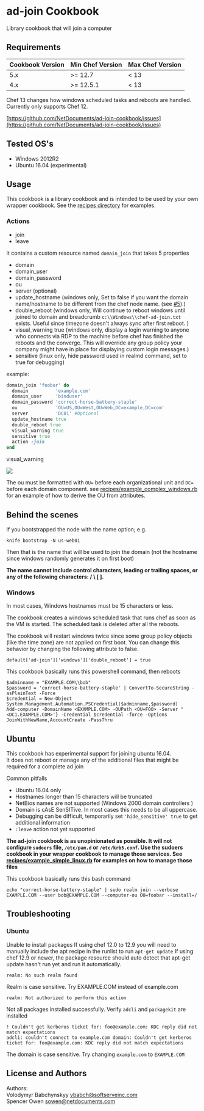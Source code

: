ad-join Cookbook
============================

Library cookbook that will join a computer
## Requirements


|Cookbook Version|Min Chef Version|Max Chef Version|
| --- | --- | --- |
| 5.x | >= 12.7 | < 13 |
| 4.x  | >= 12.5.1 | < 13|

Chef 13 changes how windows scheduled tasks and reboots are handled.   
Currently only supports Chef 12.

[https://github.com/NetDocuments/ad-join-cookbook/issues](https://github.com/NetDocuments/ad-join-cookbook/issues)


## Tested OS's


- Windows 2012R2  
- Ubuntu 16.04 (experimental)

## Usage

This cookbook is a library cookbook and is intended to be used by your own wrapper cookbook. See the [recipes directory](./recipes) for examples.

### Actions

- join
- leave

It contains a custom resource named `domain_join` that takes 5 properties

- domain
- domain_user
- domain_password
- ou
- server (optional)
- update_hostname (windows only, Set to false if you want the domain name/hostname to be different from the chef node name. (see [#5](https://github.com/NetDocuments/ad-join-cookbook/issues/5)).)
- double_reboot (windows only, Will continue to reboot windows until joined to domain and breadcrumb `c:\\Windows\\chef-ad-join.txt` exists. Useful since timezone doesn't always sync after first reboot. )
- visual_warning true (windows only, display a login warning to anyone who connects via RDP to the machine before chef has finished the reboots and the converge. This will override any group policy your company might have in place for displaying custom login messages.)
- sensitive (linux only, hide password used in realmd command, set to true for debugging)

example:  

```ruby
domain_join 'foobar' do
  domain          'example.com'
  domain_user     'binduser'
  domain_password 'correct-horse-battery-staple'
  ou              'OU=US,OU=West,OU=Web,DC=example,DC=com'
  server          'DC01' #Optional
  update_hostname true
  double_reboot true
  visual_warning true
  sensitive true
  action :join
end
```

visual_warning

![](http://cl.ly/3l1I1n3X0q1G/Screenshot%202016-01-21%2012.49.45.png)


The ou must be formatted with `OU=` before each organizational unit and `DC=` before each domain component. see [recipes/example_complex_windows.rb](./recipes/example_complex_windows.rb) for an example of how to derive the OU from attributes.


## Behind the scenes

If you bootstrapped the node with the name option; e.g.

    knife bootstrap -N us-web01

Then that is the name that will be used to join the domain (not the hostname since windows randomly generates it on first boot)

**The name cannot include control characters, leading or trailing spaces, or any of the following characters: / \\ [ ].**

### Windows


In most cases, Windows hostnames must be 15 characters or less.

The cookbook creates a windows scheduled task that runs chef as soon as the VM is started. The scheduled task is deleted after all the reboots.

The cookbook will restart windows twice since some group policy objects (like the time zone) are not applied on first boot. You can change this behavior by changing the following attribute to false.

    default['ad-join']['windows']['double_reboot'] = true  

This cookbook basically runs this powershell command, then reboots

    $adminname = "EXAMPLE.COM\\bob"
    $password = 'correct-horse-battery-staple' | ConvertTo-SecureString -asPlainText -Force
    $credential = New-Object System.Management.Automation.PSCredential($adminname,$password)
    Add-computer -DomainName <EXAMPLE.COM> -OUPath <OU=FOO> -Server "<DC1.EXAMPLE.COM>'} -Credential $credential -force -Options JoinWithNewName,AccountCreate -PassThru


## Ubuntu

This cookbook has experimental support for joining ubuntu 16.04.   
It does not reboot or manage any of the additional files that might be required for a complete ad join

Common pitfalls

- Ubuntu 16.04 only
- Hostnames longer than 15 characters will be truncated
- NetBios names are not supported (Windows 2000 domain controllers )
- Domain is cAsE SenSITive. In most cases this needs to be all uppercase.
- Debugging can be difficult, temporarily set `'hide_sensitive' true` to get additional information
- `:leave` action not yet supported

**The ad-join cookbook is as unopinionated as possible. It will not configure `sudoers` file, `/etc/pam.d` or `/etc/krb5.conf`. Use the sudoers cookbook in your wrapper cookbook to manage those services. See [recipes/example\_simple\_linux.rb](./recipes/example_simple_linux.rb) for examples on how to manage those files**

This cookbook basically runs this bash command

    echo "correct-horse-battery-staple" | sudo realm join --verbose EXAMPLE.COM --user bob@EXAMPLE.COM --computer-ou OU=foobar --install=/


## Troubleshooting

### Ubuntu

Unable to install packages
If using chef 12.0 to 12.9 you will need to manually include the apt recipe in the runlist to run `apt-get update`
If using chef 12.9 or newer, the package resource should auto detect that apt-get update hasn't run yet and run it automatically.


```
realm: No such realm found
```

Realm is case sensitive. Try EXAMPLE.COM instead of example.com

```
realm: Not authorized to perform this action
```

Not all packages installed successfully. Verify `adcli` and `packagekit` are installed

```
! Couldn't get kerberos ticket for: foo@example.com: KDC reply did not match expectations
adcli: couldn't connect to example.com domain: Couldn't get kerberos ticket for: foo@example.com: KDC reply did not match expectations
```

The domain is case sensitive. Try changing `example.com` to `EXAMPLE.COM`


License and Authors
-------------------
Authors:  
Volodymyr Babchynskyy vbabch@softserveinc.com  
Spencer Owen sowen@netdocuments.com  
